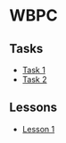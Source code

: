 # WBPC

## Tasks
* [Task 1](../master/task1.md)
* [Task 2](../master/task2.md)

## Lessons
* [Lesson 1](../master/lesson1.md)
